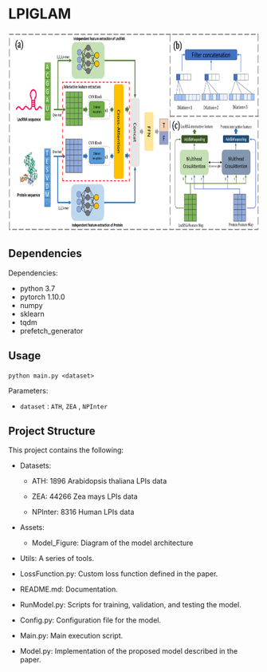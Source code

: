 #  LPIGLAM



<img src="asserts/model.png"  width="800px"  height="400px"  title="Model Overview" >

##  Dependencies



Dependencies:
- python 3.7
- pytorch 1.10.0
- numpy
- sklearn
- tqdm
- prefetch_generator
  
##  Usage

`python main.py <dataset> `

Parameters:
- `dataset` : `ATH`, `ZEA` , `NPInter` 
##  Project Structure

This project contains the following:

- Datasets:

  - ATH: 1896 Arabidopsis thaliana LPIs data

  - ZEA: 44266 Zea mays LPIs data

  - NPInter: 8316 Human LPIs data

- Assets:

  - Model_Figure: Diagram of the model architecture

- Utils: A series of tools.
- LossFunction.py: Custom loss function defined in the paper.
- README.md: Documentation.
- RunModel.py: Scripts for training, validation, and testing the model.
- Config.py: Configuration file for the model.
- Main.py: Main execution script.
- Model.py: Implementation of the proposed model described in the paper. 
